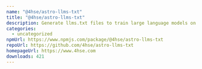 ```yaml
---
name: "@4hse/astro-llms-txt"
title: "@4hse/astro-llms-txt"
description: Generate llms.txt files to train large language models on your astro project
categories:
  - uncategorized
npmUrl: https://www.npmjs.com/package/@4hse/astro-llms-txt
repoUrl: https://github.com/4hse/astro-llms-txt
homepageUrl: https://www.4hse.com
downloads: 421
---
```


